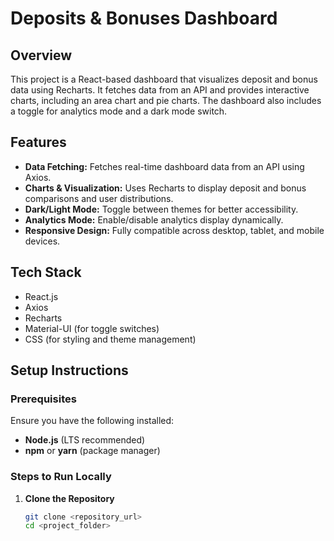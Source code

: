 # Deposits & Bonuses Dashboard

## Overview
This project is a React-based dashboard that visualizes deposit and bonus data using Recharts. It fetches data from an API and provides interactive charts, including an area chart and pie charts. The dashboard also includes a toggle for analytics mode and a dark mode switch.

## Features
- **Data Fetching:** Fetches real-time dashboard data from an API using Axios.
- **Charts & Visualization:** Uses Recharts to display deposit and bonus comparisons and user distributions.
- **Dark/Light Mode:** Toggle between themes for better accessibility.
- **Analytics Mode:** Enable/disable analytics display dynamically.
- **Responsive Design:** Fully compatible across desktop, tablet, and mobile devices.

## Tech Stack
- React.js
- Axios
- Recharts
- Material-UI (for toggle switches)
- CSS (for styling and theme management)

## Setup Instructions

### Prerequisites
Ensure you have the following installed:
- **Node.js** (LTS recommended)
- **npm** or **yarn** (package manager)

### Steps to Run Locally

1. **Clone the Repository**
   ```sh
   git clone <repository_url>
   cd <project_folder>
